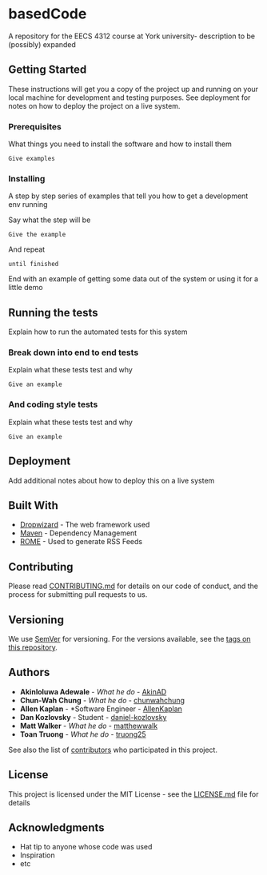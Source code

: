 # basedCode
A repository for the EECS 4312 course at York university- description to be (possibly) expanded


## Getting Started

These instructions will get you a copy of the project up and running on your local machine for development and testing purposes. See deployment for notes on how to deploy the project on a live system.

### Prerequisites

What things you need to install the software and how to install them

```
Give examples
```

### Installing

A step by step series of examples that tell you how to get a development env running

Say what the step will be

```
Give the example
```

And repeat

```
until finished
```

End with an example of getting some data out of the system or using it for a little demo

## Running the tests

Explain how to run the automated tests for this system

### Break down into end to end tests

Explain what these tests test and why

```
Give an example
```

### And coding style tests

Explain what these tests test and why

```
Give an example
```

## Deployment

Add additional notes about how to deploy this on a live system

## Built With

* [Dropwizard](http://www.dropwizard.io/1.0.2/docs/) - The web framework used
* [Maven](https://maven.apache.org/) - Dependency Management
* [ROME](https://rometools.github.io/rome/) - Used to generate RSS Feeds

## Contributing

Please read [CONTRIBUTING.md](https://gist.github.com/PurpleBooth/b24679402957c63ec426) for details on our code of conduct, and the process for submitting pull requests to us.

## Versioning

We use [SemVer](http://semver.org/) for versioning. For the versions available, see the [tags on this repository](https://github.com/your/project/tags). 

## Authors

* **Akinloluwa Adewale** - *What he do* - [AkinAD](https://github.com/AkinAD)
* **Chun-Wah Chung** - *What he do* - [chunwahchung](https://github.com/chunwahchung)
* **Allen Kaplan** - *Software Engineer - [AllenKaplan](https://github.com/AllenKaplan)
* **Dan Kozlovsky** - Student - [daniel-kozlovsky](https://github.com/daniel-kozlovsky)
* **Matt Walker** - *What he do* - [matthewwalk](https://github.com/matthewwalk)
* **Toan Truong** - *What he do* - [truong25](https://github.com/truong25)



See also the list of [contributors](https://github.com/your/project/contributors) who participated in this project.

## License

This project is licensed under the MIT License - see the [LICENSE.md](LICENSE.md) file for details

## Acknowledgments

* Hat tip to anyone whose code was used
* Inspiration
* etc

